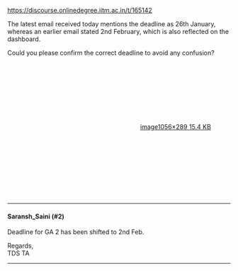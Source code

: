 https://discourse.onlinedegree.iitm.ac.in/t/165142

The latest email received today mentions the deadline as 26th January, whereas an earlier email stated 2nd February, which is also reflected on the dashboard.</p>
<p>Could you please confirm the correct deadline to avoid any confusion?<br/>
<div class="lightbox-wrapper"><a class="lightbox" data-download-href="/uploads/short-url/zaoCtm4jkoWLmBOg8jfwlhpGuup.png?dl=1" href="https://europe1.discourse-cdn.com/flex013/uploads/iitm/original/3X/f/6/f678f69ef208b0d9fed9278ebefe295284766035.png" rel="noopener nofollow ugc" title="image"><div class="meta"><svg aria-hidden="true" class="fa d-icon d-icon-far-image svg-icon"><use href="#far-image"></use></svg><span class="filename">image</span><span class="informations">1056×289 15.4 KB</span><svg aria-hidden="true" class="fa d-icon d-icon-discourse-expand svg-icon"><use href="#discourse-expand"></use></svg></div></a></div></p><hr>

<h4>Saransh_Saini (#2)</h4>
<p>Deadline for GA 2 has been shifted to 2nd Feb.</p>
<p>Regards,<br/>
TDS TA</p><hr>

</body></html>